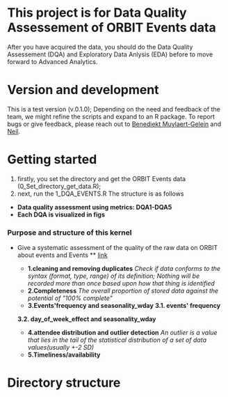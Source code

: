 
# This project is for Data Quality Assessement of ORBIT Events data


After you have acquired the data, you should do the Data Quality Assessement (DQA) and Exploratory Data Anlysis (EDA) before to move forward to Advanced Analytics.

# Version and development
This is a test version (v.0.1.0);
Depending on the need and feedback of the team, we might refine the scripts and expand to an R package. 
To report bugs or give feedback, please reach out to [Benediekt Muylaert-Gelein](mailto:benediekt.muylaert-gelein@ucb.com) and [Neil](mailto:neil.niu@ucb.com). 

# Getting started
1) firstly, you set the directory and get the ORBIT Events data (0_Set_directory_get_data.R);
2) next, run the 1_DQA_EVENTS.R 
The structure is as follows
* **Data quality assessment using metrics: DQA1-DQA5**
* **Each DQA is visualized in figs**
### Purpose and structure of this kernel
* Give a systematic assessment of the quality of the raw data on ORBIT about events and Events ** [link](https://orbit-ucb.my.salesforce.com)

    + **1.cleaning and removing duplicates**
    *Check if data conforms to the syntax (format, type, range) of its definition;
    Nothing will be recorded more than once based upon how that thing is identified*
    + **2.Completeness**
    *The overall proportion of stored data against the potential of "100% complete"*
    + **3.Events'frequency and seasonality_wday**
    **3.1. events' frequency**
    
    **3.2. day_of_week_effect and seasonality_wday**
    + **4.attendee distribution and outlier detection**
    *An outlier is a value that lies in the tail of the statistical distribution of a set of data values(usually +-2 SD)*
    + **5.Timeliness/availability**
 # Directory structure
    


  

